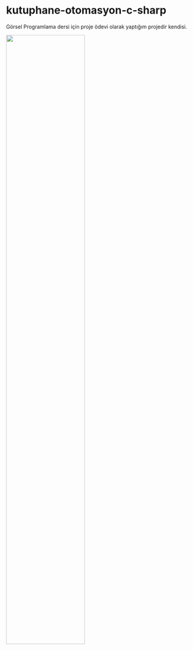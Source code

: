 # kutuphane-otomasyon-c-sharp

Görsel Programlama dersi için proje ödevi olarak yaptığım projedir kendisi.

<img style="margin:auto" src="https://github.com/xlsprey/kutuphane-otomasyon-c-sharp/blob/master/Screenshot.PNG" width="65%" height="65%" style="text-align:center">
